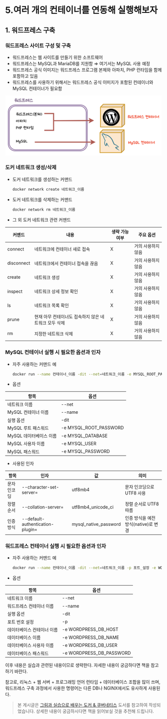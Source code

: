 # 5.여러 개의 컨테이너를 연동해 실행해보자

## 1. 워드프레스 구축

### 워드프레스 사이트 구성 및 구축

- 워드프레스는 웹 사이트를 만들기 위한 소프트웨어
- 워드프레스는 MySQL과 MariaDB를 지원함 ⇒ 여기서는 MySQL 사용 예정
- 워드프레스 공식 이미지는 워드프레스 프로그램 본체와 아파치, PHP 런타임을 함께 포함하고 있음
- 워드프레스를 사용하기 위해서는 워드프레스 공식 이미지가 포함된 컨테이너와 MySQL 컨테이너가 필요함

![](../image/docker&k8s/05-01.png)

### 도커 네트워크 생성/삭제

- 도커 네트워크를 생성하는 커맨드

    ```bash
    docker network create 네트워크_이름
    ```

- 도커 네트워크를 삭제하는 커맨드

    ```bash
    docker network rm 네트워크_이름
    ```

- 그 외 도커 네트워크 관련 커맨드

| 커맨드        | 내용                             | 생략 가능 여부 | 주요 옵션      |
|------------|--------------------------------|----------|------------|
| connect    | 네트워크에 컨테이너 새로 접속               | X        | 거의 사용하지 않음 |
| disconnect | 네트워크에서 컨테이너 접속을 끊음             | X        | 거의 사용하지 않음 |
| create     | 네트워크 생성                        | X        | 거의 사용하지 않음 |
| inspect    | 네트워크 상세 정보 확인                  | X        | 거의 사용하지 않음 |
| ls         | 네트워크 목록 확인                     | X        | 거의 사용하지 않음 |
| prune      | 현재 아무 컨테이너도 접속하지 않은 네트워크 모두 삭제 | X        | 거의 사용하지 않음 |
| rm         | 지정한 네트워크 삭제                    | X        | 거의 사용하지 않음 |

### MySQL 컨테이너 실행 시 필요한 옵션과 인자

- 자주 사용하는 커맨드 예

    ```bash
    docker run --name 컨테이너_이름 -dit --net=네트워크_이름 -e MYSQL_ROOT_PASSWORD=MySQL_루트_패스워드 -e MYSQL_DATABASE=데이터베이스_이름 -e MYSQL_USER=MySQL_사용자이름 -e MYSQL_PASSWORD=MySQL_패스워드 mysql --character-set-server=문자_인코딩 --collation-server=정렬_순서 --default-authentication-plugin=인증_방식
    ```

- 옵션

| 항목              | 옵션                     |
|-----------------|------------------------|
| 네트워크 이름         | --net                  |
| MySQL 컨테이너 이름   | --name                 |
| 실행 옵션           | -dit                   |
| MySQL 루트 패스워드   | -e MYSQL_ROOT_PASSWORD |
| MySQL 데이터베이스 이름 | -e MYSQL_DATABASE      |
| MySQL 사용자 이름    | -e MYSQL_USER          |
| MySQL 패스워드      | -e MYSQL_PASSWORD      |
- 사용된 인자

| 항목     | 인자                               | 값                     | 의미                       |
|--------|----------------------------------|-----------------------|--------------------------|
| 문자 인코딩 | --character-set-server=          | utf8mb4               | 문자 인코딩으로 UTF8 사용         |
| 정렬 순서  | --collation-server=              | utf8mb4_unicode_ci    | 정렬 순서로 UTF8 따름           |
| 인증 방식  | --default-authentication-plugin= | mysql_native_password | 인증 방식을 예전 방식(native)로 변경 |

### 워드프레스 컨테이너 실행 시 필요한 옵션과 인자

- 자주 사용하는 커맨드 예

    ```bash
    docker run --name 컨테이너_이름 -dit --net=네트워크_이름 -p 포트_설정 -e WORDPRESS_DB_HOST=데이터베이스_컨테이너_이름 -e WORDPRESS_DB_NAME=데이터베이스_이름 -e WORDPRESS_DB_USER=데이터베이스_사용자_이름 -e WORDPRESS_DB_PASSWORD=데이터페이스_패스워드 wordpress
    ```

- 옵션

| 항목             | 옵션                       |
|----------------|--------------------------|
| 네트워크 이름        | --net                    |
| 워드프레스 컨테이너 이름  | --name                   |
| 실행 옵션          | -dit                     |
| 포트 번호 설정       | -p                       |
| 데이터베이스 컨테이너 이름 | -e WORDPRESS_DB_HOST     |
| 데이터베이스 이름      | -e WORDPRESS_DB_NAME     |
| 데이터베이스 사용자 이름  | -e WORDPRESS_DB_USER     |
| 데이터베이스 패스워드    | -e WORDPRESS_DB_PASSWORD |

이후 내용은 실습과 관련된 내용이므로 생략한다. 자세한 내용이 궁금하다면 책을 참고하기 바란다.

참고로, 리눅스 + 웹 서버 + 프로그래밍 언어 런타임 + 데이터베이스 조합을 많이 쓰며, 워드프레스 구축 과정에서 사용한 명령어는 다른 DB나 NGINX에서도 유사하게 사용된다.

> 본 게시글은 [그림과 실습으로 배우는 도커 & 쿠버네티스](https://product.kyobobook.co.kr/detail/S000001766500) 도서를 참고하여 작성되었습니다.
> 상세한 내용이 궁금하시다면 책을 읽어보실 것을 추천해 드립니다.
>